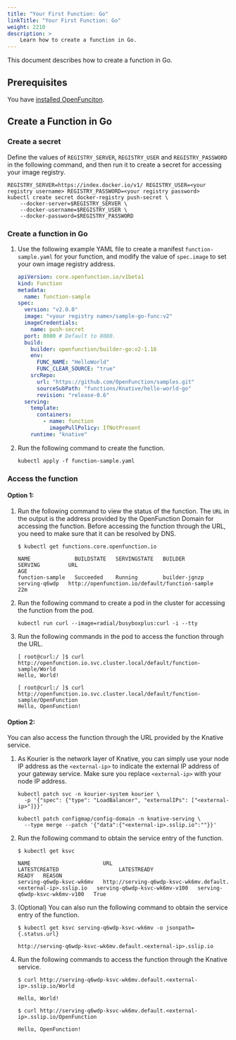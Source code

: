 ```yaml
---
title: "Your First Function: Go"
linkTitle: "Your First Function: Go"
weight: 2210
description: >	
    Learn how to create a function in Go.
---
```


This document describes how to create a function in Go.

## Prerequisites

You have [installed OpenFunciton](../..//installation/).

## Create a Function in Go

### Create a secret

Define the values of `REGISTRY_SERVER`, `REGISTRY_USER` and `REGISTRY_PASSWORD` in the following command, and then run it to create a secret for accessing your image registry.

```shell
REGISTRY_SERVER=https://index.docker.io/v1/ REGISTRY_USER=<your registry username> REGISTRY_PASSWORD=<your registry password>
kubectl create secret docker-registry push-secret \
    --docker-server=$REGISTRY_SERVER \
    --docker-username=$REGISTRY_USER \
    --docker-password=$REGISTRY_PASSWORD
```

### Create a function in Go

1. Use the following example YAML file to create a manifest `function-sample.yaml` for your function, and modify the value of `spec.image` to set your own image registry address.

   ```yaml
   apiVersion: core.openfunction.io/v1beta1
   kind: Function
   metadata:
     name: function-sample
   spec:
     version: "v2.0.0"
     image: "<your registry name>/sample-go-func:v2"
     imageCredentials:
       name: push-secret
     port: 8080 # Default to 8080.
     build:
       builder: openfunction/builder-go:v2-1.16
       env:
         FUNC_NAME: "HelloWorld"
         FUNC_CLEAR_SOURCE: "true"
       srcRepo:
         url: "https://github.com/OpenFunction/samples.git"
         sourceSubPath: "functions/Knative/hello-world-go"
         revision: "release-0.6"
     serving:
       template:
         containers:
           - name: function
             imagePullPolicy: IfNotPresent
       runtime: "knative"
   ```
   
2. Run the following command to create the function.

   ```shell
   kubectl apply -f function-sample.yaml
   ```

### Access the function

#### Option 1:

1. Run the following command to view the status of the function. The `URL` in the output is the address provided by the OpenFunction Domain for accessing the function. Before accessing the function through the URL, you need to make sure that it can be resolved by DNS. 

   ```shell
   $ kubectl get functions.core.openfunction.io
   
   NAME              BUILDSTATE   SERVINGSTATE   BUILDER         SERVING         URL                                              AGE
   function-sample   Succeeded    Running        builder-jgnzp   serving-q6wdp   http://openfunction.io/default/function-sample   22m
   ```

2. Run the following command to create a pod in the cluster for accessing the function from the pod.

   ```shell
   kubectl run curl --image=radial/busyboxplus:curl -i --tty
   ```
   
2. Run the following commands in the pod to access the function through the URL.

   ```shell
   [ root@curl:/ ]$ curl http://openfunction.io.svc.cluster.local/default/function-sample/World
   Hello, World!
   
   [ root@curl:/ ]$ curl http://openfunction.io.svc.cluster.local/default/function-sample/OpenFunction
   Hello, OpenFunction!
   ```

#### Option 2:

You can also access the function through the URL provided by the Knative service.

1. As Kourier is the network layer of Knative, you can simply use your node IP address as the `<external-ip>` to indicate the external IP address of your gateway service. Make sure you replace `<external-ip>` with your node IP address.

   ```shell
   kubectl patch svc -n kourier-system kourier \
     -p '{"spec": {"type": "LoadBalancer", "externalIPs": ["<external-ip>"]}}'
   
   kubectl patch configmap/config-domain -n knative-serving \
     --type merge --patch '{"data":{"<external-ip>.sslip.io":""}}'
   ```

2. Run the following command to obtain the service entry of the function.

   ```shell
   $ kubectl get ksvc
    
   NAME                       URL                                                              LATESTCREATED                   LATESTREADY                     READY   REASON
   serving-q6wdp-ksvc-wk6mv   http://serving-q6wdp-ksvc-wk6mv.default.<external-ip>.sslip.io   serving-q6wdp-ksvc-wk6mv-v100   serving-q6wdp-ksvc-wk6mv-v100   True
   ```

3. (Optional) You can also run the following command to obtain the service entry of the function.

   ```shell
   $ kubectl get ksvc serving-q6wdp-ksvc-wk6mv -o jsonpath={.status.url}
    
   http://serving-q6wdp-ksvc-wk6mv.default.<external-ip>.sslip.io
   ```

4. Run the following commands to access the function through the Knative service.

   ```shell
   $ curl http://serving-q6wdp-ksvc-wk6mv.default.<external-ip>.sslip.io/World
    
   Hello, World!
   
   $ curl http://serving-q6wdp-ksvc-wk6mv.default.<external-ip>.sslip.io/OpenFunction
    
   Hello, OpenFunction!
   ```



